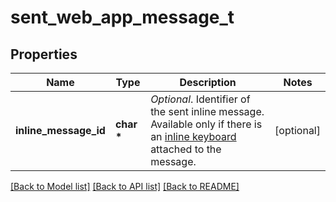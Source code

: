 # sent_web_app_message_t

## Properties
Name | Type | Description | Notes
------------ | ------------- | ------------- | -------------
**inline_message_id** | **char \*** | *Optional*. Identifier of the sent inline message. Available only if there is an [inline keyboard](https://core.telegram.org/bots/api/#inlinekeyboardmarkup) attached to the message. | [optional] 

[[Back to Model list]](../README.md#documentation-for-models) [[Back to API list]](../README.md#documentation-for-api-endpoints) [[Back to README]](../README.md)



